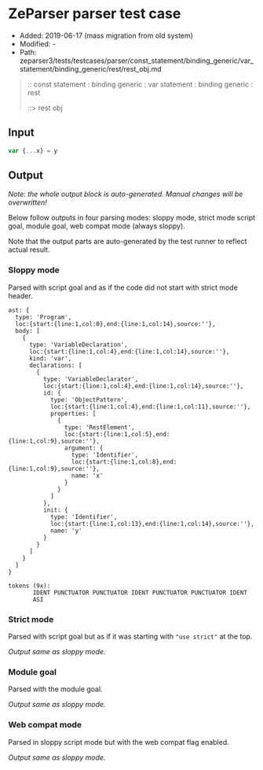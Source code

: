 # ZeParser parser test case

- Added: 2019-06-17 (mass migration from old system)
- Modified: -
- Path: zeparser3/tests/testcases/parser/const_statement/binding_generic/var_statement/binding_generic/rest/rest_obj.md

> :: const statement : binding generic : var statement : binding generic : rest
>
> ::> rest obj

## Input

`````js
var {...x} = y
`````

## Output

_Note: the whole output block is auto-generated. Manual changes will be overwritten!_

Below follow outputs in four parsing modes: sloppy mode, strict mode script goal, module goal, web compat mode (always sloppy).

Note that the output parts are auto-generated by the test runner to reflect actual result.

### Sloppy mode

Parsed with script goal and as if the code did not start with strict mode header.

`````
ast: {
  type: 'Program',
  loc:{start:{line:1,col:0},end:{line:1,col:14},source:''},
  body: [
    {
      type: 'VariableDeclaration',
      loc:{start:{line:1,col:4},end:{line:1,col:14},source:''},
      kind: 'var',
      declarations: [
        {
          type: 'VariableDeclarator',
          loc:{start:{line:1,col:4},end:{line:1,col:14},source:''},
          id: {
            type: 'ObjectPattern',
            loc:{start:{line:1,col:4},end:{line:1,col:11},source:''},
            properties: [
              {
                type: 'RestElement',
                loc:{start:{line:1,col:5},end:{line:1,col:9},source:''},
                argument: {
                  type: 'Identifier',
                  loc:{start:{line:1,col:8},end:{line:1,col:9},source:''},
                  name: 'x'
                }
              }
            ]
          },
          init: {
            type: 'Identifier',
            loc:{start:{line:1,col:13},end:{line:1,col:14},source:''},
            name: 'y'
          }
        }
      ]
    }
  ]
}

tokens (9x):
       IDENT PUNCTUATOR PUNCTUATOR IDENT PUNCTUATOR PUNCTUATOR IDENT
       ASI
`````

### Strict mode

Parsed with script goal but as if it was starting with `"use strict"` at the top.

_Output same as sloppy mode._

### Module goal

Parsed with the module goal.

_Output same as sloppy mode._

### Web compat mode

Parsed in sloppy script mode but with the web compat flag enabled.

_Output same as sloppy mode._
